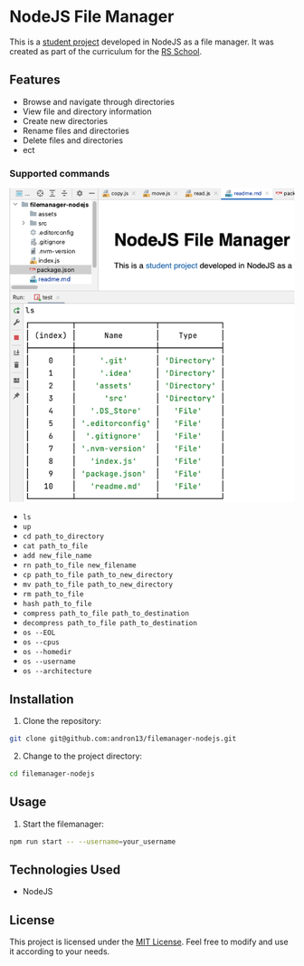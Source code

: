 # NodeJS File Manager

This is a [student project](https://github.com/AlreadyBored/nodejs-assignments/blob/main/assignments/file-manager/assignment.md) developed in NodeJS as a file manager. It was created as part of the curriculum for the [RS School](https://rs.school/).

## Features

- Browse and navigate through directories
- View file and directory information
- Create new directories
- Rename files and directories
- Delete files and directories
- ect

### Supported commands

![ls.png](./assets/ls.png)

- `ls`
- `up`
- `cd path_to_directory`
- `cat path_to_file`
- `add new_file_name`
- `rn path_to_file new_filename`
- `cp path_to_file path_to_new_directory`
- `mv path_to_file path_to_new_directory`
- `rm path_to_file`
- `hash path_to_file`
- `compress path_to_file path_to_destination`
- `decompress path_to_file path_to_destination`
- `os --EOL`
- `os --cpus`
- `os --homedir`
- `os --username`
- `os --architecture`

## Installation

1. Clone the repository:

```bash
git clone git@github.com:andron13/filemanager-nodejs.git
```

2. Change to the project directory:

```bash
cd filemanager-nodejs
```

## Usage

1. Start the filemanager:

```bash
npm run start -- --username=your_username
```

## Technologies Used

- NodeJS

## License

This project is licensed under the [MIT License](https://opensource.org/licenses/MIT). Feel free to modify and use it according to your needs.

